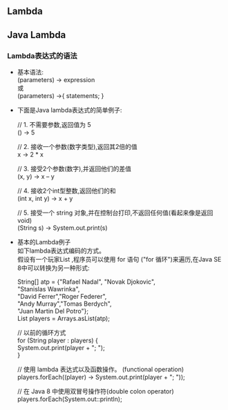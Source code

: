 ## Lambda

## Java Lambda
### Lambda表达式的语法
  - 基本语法:  
(parameters) -> expression  
或  
(parameters) ->{ statements; }  

  - 下面是Java lambda表达式的简单例子:  

    // 1. 不需要参数,返回值为 5  
    () -> 5  
    
    // 2. 接收一个参数(数字类型),返回其2倍的值  
    x -> 2 * x  
    
    // 3. 接受2个参数(数字),并返回他们的差值  
    (x, y) -> x – y  
    
    // 4. 接收2个int型整数,返回他们的和  
    (int x, int y) -> x + y  
    
    // 5. 接受一个 string 对象,并在控制台打印,不返回任何值(看起来像是返回void)  
    (String s) -> System.out.print(s)

  - 基本的Lambda例子  
  如下lambda表达式编码的方式。  
  假设有一个玩家List ,程序员可以使用 for 语句 ("for 循环")来遍历,在Java SE 8中可以转换为另一种形式:  

    String[] atp = {"Rafael Nadal", "Novak Djokovic",  
       "Stanislas Wawrinka",  
       "David Ferrer","Roger Federer",  
       "Andy Murray","Tomas Berdych",  
       "Juan Martin Del Potro"};  
    List<String> players =   Arrays.asList(atp);  
    
    // 以前的循环方式  
    for (String player : players) {  
         System.out.print(player + "; ");  
    }  
    
    // 使用 lambda 表达式以及函数操作。  (functional operation)  
    players.forEach((player) -> System.out.print(player + "; "));  
    
    // 在 Java 8 中使用双冒号操作符(double colon operator)  
    players.forEach(System.out::println);


    